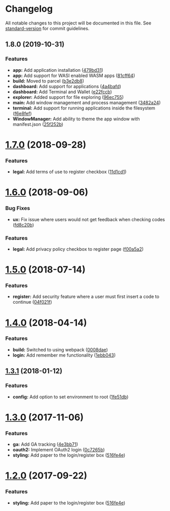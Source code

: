 # Changelog

All notable changes to this project will be documented in this file. See [standard-version](https://github.com/conventional-changelog/standard-version) for commit guidelines.

## 1.8.0 (2019-10-31)


### Features

* **app:** Add application installation ([479bd31](https://github.com/Rutile-io/PlayOS/commit/479bd3168f28b4f885ab624c21b7ce0bd2bdc475))
* **app:** Add support for WASI enabled WASM apps ([81cff64](https://github.com/Rutile-io/PlayOS/commit/81cff64ff568a0af7c579ca420f5b15d30e3ed40))
* **build:** Moved to parcel ([b3e2db8](https://github.com/Rutile-io/PlayOS/commit/b3e2db882249a10556e5063765f369bfad2da10e))
* **dashboard:** Add support for applications ([4a4bafd](https://github.com/Rutile-io/PlayOS/commit/4a4bafdbfa45e3fd60a59b3b82b0d99c31c42f51))
* **dashboard:** Add Terminal and Wallet ([e22fccb](https://github.com/Rutile-io/PlayOS/commit/e22fccbecccebb59bb3965a9e33099653cdd05eb))
* **explorer:** Added support for file exploring ([96ec755](https://github.com/Rutile-io/PlayOS/commit/96ec75538af3e46541155b0a9be2f9a8a841aa11))
* **main:** Add window management and process management ([3482a24](https://github.com/Rutile-io/PlayOS/commit/3482a24baddb5bf61c04efe8ca6202b6f51f52a3))
* **terminal:** Add support for running applications inside the filesystem ([f6e8fef](https://github.com/Rutile-io/PlayOS/commit/f6e8fefc25a9c693a560d7b61afd69698a7db3ac))
* **WindowManager:** Add ability to theme the app window with manifest.json ([25f252b](https://github.com/Rutile-io/PlayOS/commit/25f252b0e5826d817882759fca4f7af114140d2e))

<a name="1.7.0"></a>
# [1.7.0](https://bitbucket.org/Franklin_Waller/playos-authentication/compare/v1.6.0...v1.7.0) (2018-09-28)


### Features

* **legal:** Add terms of use to register checkbox ([11d1cd1](https://bitbucket.org/Franklin_Waller/playos-authentication/commits/11d1cd1))



<a name="1.6.0"></a>
# [1.6.0](https://bitbucket.org/Franklin_Waller/playos-authentication/compare/v1.5.0...v1.6.0) (2018-09-06)


### Bug Fixes

* **ux:** Fix issue where users would not get feedback when checking codes ([fd8c20b](https://bitbucket.org/Franklin_Waller/playos-authentication/commits/fd8c20b))


### Features

* **legal:** Add privacy policy checkbox to register page ([f00a5a2](https://bitbucket.org/Franklin_Waller/playos-authentication/commits/f00a5a2))



<a name="1.5.0"></a>
# [1.5.0](https://bitbucket.org/Franklin_Waller/playos-authentication/compare/v1.4.0...v1.5.0) (2018-07-14)


### Features

* **register:** Add security feature where a user must first insert a code to continue ([04f021f](https://bitbucket.org/Franklin_Waller/playos-authentication/commits/04f021f))



<a name="1.4.0"></a>
# [1.4.0](https://bitbucket.org/Franklin_Waller/playos-authentication/compare/v1.3.1...v1.4.0) (2018-04-14)


### Features

* **build:** Switched to using webpack ([0008dae](https://bitbucket.org/Franklin_Waller/playos-authentication/commits/0008dae))
* **login:** Add remember me functionality ([1ebb043](https://bitbucket.org/Franklin_Waller/playos-authentication/commits/1ebb043))



<a name="1.3.1"></a>
## [1.3.1](https://bitbucket.org/Franklin_Waller/playos-authentication/compare/v1.3.0...v1.3.1) (2018-01-12)


### Features

* **config:** Add option to set environment to root ([1fe51db](https://bitbucket.org/Franklin_Waller/playos-authentication/commits/1fe51db))



<a name="1.3.0"></a>
# [1.3.0](https://bitbucket.org/Franklin_Waller/playos-authentication/compare/v1.1.1...v1.3.0) (2017-11-06)


### Features

* **ga:** Add GA tracking ([4e3bb71](https://bitbucket.org/Franklin_Waller/playos-authentication/commits/4e3bb71))
* **oauth2:** Implement OAuth2 login ([0c7265b](https://bitbucket.org/Franklin_Waller/playos-authentication/commits/0c7265b))
* **styling:** Add paper to the login/register box ([516fe4e](https://bitbucket.org/Franklin_Waller/playos-authentication/commits/516fe4e))



<a name="1.2.0"></a>
# [1.2.0](https://bitbucket.org/Franklin_Waller/playos-authentication/compare/v1.1.1...v1.2.0) (2017-09-22)


### Features

* **styling:** Add paper to the login/register box ([516fe4e](https://bitbucket.org/Franklin_Waller/playos-authentication/commits/516fe4e))
